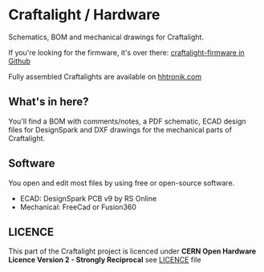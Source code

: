 # Craftalight / Hardware
Schematics, BOM and mechanical drawings for Craftalight.

If you're looking for the firmware, it's over there: [craftalight-firmware in Github](https://github.com/hhtronik/craftalight-firmware/)

Fully assembled Craftalights are available on [hhtronik.com](https://hhtronik.com/product/craftalight-the-oshw-handbag-led-light/)

## What's in here?

You'll find a BOM with comments/notes, a PDF schematic, ECAD design files for DesignSpark and DXF drawings for the mechanical parts of Craftalight.

## Software

You open and edit most files by using free or open-source software.

- ECAD: DesignSpark PCB v9 by RS Online
- Mechanical: FreeCad or Fusion360

## LICENCE 

This part of the Craftalight project is licenced under **CERN Open Hardware Licence Version 2 - Strongly Reciprocal** see [LICENCE](./LICENCE) file